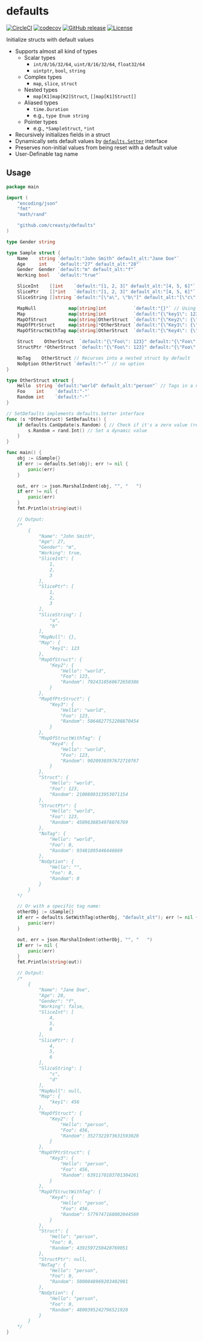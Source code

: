 defaults
========

[![CircleCI](https://circleci.com/gh/creasty/defaults/tree/master.svg?style=svg)](https://circleci.com/gh/creasty/defaults/tree/master)
[![codecov](https://codecov.io/gh/creasty/defaults/branch/master/graph/badge.svg)](https://codecov.io/gh/creasty/defaults)
[![GitHub release](https://img.shields.io/github/release/creasty/defaults.svg)](https://github.com/creasty/defaults/releases)
[![License](https://img.shields.io/github/license/creasty/defaults.svg)](./LICENSE)

Initialize structs with default values

- Supports almost all kind of types
  - Scalar types
    - `int/8/16/32/64`, `uint/8/16/32/64`, `float32/64`
    - `uintptr`, `bool`, `string`
  - Complex types
    - `map`, `slice`, `struct`
  - Nested types
    - `map[K1]map[K2]Struct`, `[]map[K1]Struct[]`
  - Aliased types
    - `time.Duration`
    - e.g., `type Enum string`
  - Pointer types
    - e.g., `*SampleStruct`, `*int`
- Recursively initializes fields in a struct
- Dynamically sets default values by [`defaults.Setter`](./setter.go) interface
- Preserves non-initial values from being reset with a default value
- User-Definable tag name


Usage
-----

```go
package main

import (
	"encoding/json"
	"fmt"
	"math/rand"

	"github.com/creasty/defaults"
)

type Gender string

type Sample struct {
	Name    string `default:"John Smith" default_alt:"Jane Doe"`
	Age     int    `default:"27" default_alt:"28"`
	Gender  Gender `default:"m" default_alt:"f"`
	Working bool   `default:"true"`

	SliceInt    []int    `default:"[1, 2, 3]" default_alt:"[4, 5, 6]"`
	SlicePtr    []*int   `default:"[1, 2, 3]" default_alt:"[4, 5, 6]"`
	SliceString []string `default:"[\"a\", \"b\"]" default_alt:"[\"c\", \"d\"]"`

	MapNull            map[string]int          `default:"{}"` // Using default_alt would leave as a nil map
	Map                map[string]int          `default:"{\"key1\": 123}" default_alt:"{\"key1\": 456}"`
	MapOfStruct        map[string]OtherStruct  `default:"{\"Key2\": {\"Foo\":123}}" default_alt:"{\"Key2\": {\"Foo\":456}}"`
	MapOfPtrStruct     map[string]*OtherStruct `default:"{\"Key3\": {\"Foo\":123}}" default_alt:"{\"Key3\": {\"Foo\":456}}"`
	MapOfStructWithTag map[string]OtherStruct  `default:"{\"Key4\": {\"Foo\":123}}" default_alt:"{\"Key4\": {\"Foo\":456}}"`

	Struct    OtherStruct  `default:"{\"Foo\": 123}" default:"{\"Foo\": 456}"`
	StructPtr *OtherStruct `default:"{\"Foo\": 123}" default:"{\"Foo\": 456}"`

	NoTag    OtherStruct // Recurses into a nested struct by default
	NoOption OtherStruct `default:"-"` // no option
}

type OtherStruct struct {
	Hello  string `default:"world" default_alt:"person"` // Tags in a nested struct also work
	Foo    int    `default:"-"`
	Random int    `default:"-"`
}

// SetDefaults implements defaults.Setter interface
func (s *OtherStruct) SetDefaults() {
	if defaults.CanUpdate(s.Random) { // Check if it's a zero value (recommended)
		s.Random = rand.Int() // Set a dynamic value
	}
}

func main() {
	obj := &Sample{}
	if err := defaults.Set(obj); err != nil {
		panic(err)
	}

	out, err := json.MarshalIndent(obj, "", "	")
	if err != nil {
		panic(err)
	}
	fmt.Println(string(out))

	// Output:
	/*
		{
			"Name": "John Smith",
			"Age": 27,
			"Gender": "m",
			"Working": true,
			"SliceInt": [
				1,
				2,
				3
			],
			"SlicePtr": [
				1,
				2,
				3
			],
			"SliceString": [
				"a",
				"b"
			],
			"MapNull": {},
			"Map": {
				"key1": 123
			},
			"MapOfStruct": {
				"Key2": {
					"Hello": "world",
					"Foo": 123,
					"Random": 7924310560672650386
				}
			},
			"MapOfPtrStruct": {
				"Key3": {
					"Hello": "world",
					"Foo": 123,
					"Random": 5864827752208870454
				}
			},
			"MapOfStructWithTag": {
				"Key4": {
					"Hello": "world",
					"Foo": 123,
					"Random": 9020930397672710767
				}
			},
			"Struct": {
				"Hello": "world",
				"Foo": 123,
				"Random": 2100809313953071154
			},
			"StructPtr": {
				"Hello": "world",
				"Foo": 123,
				"Random": 4589638854976076769
			},
			"NoTag": {
				"Hello": "world",
				"Foo": 0,
				"Random": 93481895446446669
			},
			"NoOption": {
				"Hello": "",
				"Foo": 0,
				"Random": 0
			}
		}
	*/

	// Or with a specific tag name:
	otherObj := &Sample{}
	if err = defaults.SetWithTag(otherObj, "default_alt"); err != nil {
		panic(err)
	}

	out, err = json.MarshalIndent(otherObj, "", "	")
	if err != nil {
		panic(err)
	}
	fmt.Println(string(out))

	// Output:
	/*
		{
			"Name": "Jane Doe",
			"Age": 28,
			"Gender": "f",
			"Working": false,
			"SliceInt": [
				4,
				5,
				6
			],
			"SlicePtr": [
				4,
				5,
				6
			],
			"SliceString": [
				"c",
				"d"
			],
			"MapNull": null,
			"Map": {
				"key1": 456
			},
			"MapOfStruct": {
				"Key2": {
					"Hello": "person",
					"Foo": 456,
					"Random": 3527321973631593020
				}
			},
			"MapOfPtrStruct": {
				"Key3": {
					"Hello": "person",
					"Foo": 456,
					"Random": 6391170103701304261
				}
			},
			"MapOfStructWithTag": {
				"Key4": {
					"Hello": "person",
					"Foo": 456,
					"Random": 5779747168002044569
				}
			},
			"Struct": {
				"Hello": "person",
				"Foo": 0,
				"Random": 4391597250420769051
			},
			"StructPtr": null,
			"NoTag": {
				"Hello": "person",
				"Foo": 0,
				"Random": 5000048969203402981
			},
			"NoOption": {
				"Hello": "person",
				"Foo": 0,
				"Random": 4800395242796521920
			}
		}
	*/
}
```
